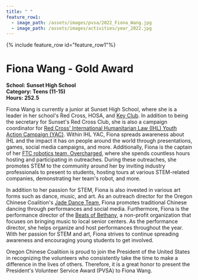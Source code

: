```yaml
---
title: " "
feature_row1:
  - image_path: /assets/images/pvsa/2022_Fiona_Wang.jpg
  - image_path: /assets/images/activities/year_2022.jpg
---
```


{% include feature_row id="feature_row1"%}

# Fiona Wang - Gold Award

**School: Sunset High School**  
**Category: Teens (11-15)**  
**Hours: 252.5**  

Fiona Wang is currently a junior at Sunset High School, where she is a leader in her school's Red Cross, HOSA, and [Key Club](https://www.keyclub.org/). In addition to being the secretary for Sunset's Red Cross Club, she is also a campaign coordinator for [Red Cross' International Humanitarian Law (IHL) Youth Action Campaign (YAC)](https://www.redcross.org/humanityinwar/international-humanitarian-law-youth-action-campaign.html). Within IHL YAC, Fiona spreads awareness about IHL and the impact it has on people around the world through presentations, games, social media campaigns, and more. Additionally, Fiona is the captain of her [FTC robotics team, Overcharged](http://overchargedrobotics.org/), where she spends countless hours hosting and participating in outreaches. During these outreaches, she promotes STEM to the community around her by inviting industry professionals to present to students, hosting tours at various STEM-related companies, demonstrating her team's robot, and more.

In addition to her passion for STEM, Fiona is also invested in various art forms such as dance, music, and art. As an outreach director for the Oregon Chinese Coalition's [Jade Dance Team](https://pdxchinese.org/youthdance/), Fiona promotes traditional Chinese dancing through performances and social media. Furthermore, Fiona is the performance director of the [Beats of Bethany](https://www.instagram.com/beatsofbethany/?hl=en), a non-profit organization that focuses on bringing music to local senior centers. As the performance director, she helps organize and host performances throughout the year. With her passion for STEM and art, Fiona strives to continue spreading awareness and encouraging young students to get involved.

Oregon Chinese Coalition is proud to join the President of the United States in recognizing the volunteers who consistently take the time to make a difference in the lives of others. Therefore, it is a great honor to present the President's Volunteer Service Award (PVSA) to Fiona Wang.
